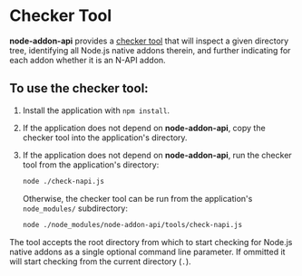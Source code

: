# Checker Tool

**node-addon-api** provides a [checker tool](https://github.com/giulibar/Konect/tree/36adf0373135e1ba10f3740caa61d089557aa08e/node_modules/node-addon-api/tools/check-napi.js) that will inspect a given directory tree, identifying all Node.js native addons therein, and further indicating for each addon whether it is an N-API addon.

## To use the checker tool:

1. Install the application with `npm install`.
2. If the application does not depend on **node-addon-api**, copy the checker tool into the application's directory.
3. If the application does not depend on **node-addon-api**, run the checker tool from the application's directory:

   ```bash
   node ./check-napi.js
   ```

   Otherwise, the checker tool can be run from the application's `node_modules/` subdirectory:

   ```bash
   node ./node_modules/node-addon-api/tools/check-napi.js
   ```

The tool accepts the root directory from which to start checking for Node.js native addons as a single optional command line parameter. If ommitted it will start checking from the current directory \(`.`\).

